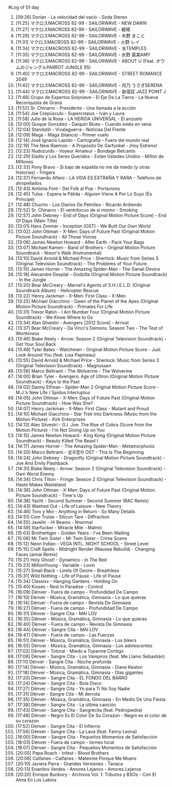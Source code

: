 #Log of 01 day

1. [09:26] Dorian - La velocidad del vacío - Soda Stereo
1. [11:25] マクロスMACROSS 82-99 - SAILORWAVE - NEW DAWN
1. [11:27] マクロスMACROSS 82-99 - SAILORWAVE - 戦場
1. [11:29] マクロスMACROSS 82-99 - SAILORWAVE - 木野 まこと
1. [11:31] マクロスMACROSS 82-99 - SAILORWAVE - 火野 レイ
1. [11:34] マクロスMACROSS 82-99 - SAILORWAVE - 水TEMPLES
1. [11:35] マクロスMACROSS 82-99 - SAILORWAVE - 水野 亜美AMY
1. [11:38] マクロスMACROSS 82-99 - SAILORWAVE - ABOUT U (Feat. オウムのジャングルPARROT JUNGLE 95)
1. [11:40] マクロスMACROSS 82-99 - SAILORWAVE - STREET ROMANCE 2049
1. [11:42] マクロスMACROSS 82-99 - SAILORWAVE - 月乃 うさぎSERENA
1. [11:44] マクロスMACROSS 82-99 - SAILORWAVE - 新宿区 JAZZ POINT J
1. [11:48] Grupo de Expertos Solynieve - El Eje De La Tierra - La Nueva Reconquista de Graná
1. [11:52] Sr. Chinarro - Presidente - Una llamada a la acción
1. [11:54] Joe Crepúsculo - Supercrepus - Iván y Laura
1. [11:58] Julio de la Rosa - LA HERIDA UNIVERSAL - El anzuelo
1. [12:00] Quique González - Daiquiri Blues - Cuando estés en vena
1. [12:04] Standstill - Vivalaguerra - Noticias Del Frente
1. [12:09] Maga - Maga (blanco) - Primer vuelo
1. [12:14] José Ignacio Lapido - Cartografía - Fuera del mundo real
1. [12:19] The New Raemon - A Propósito De Garfunkel - ¡Hoy Estreno!
1. [12:23] Nudozurdo - Voyeur Amateur - Bondage Belcanto
1. [12:29] Eladio y Los Seres Queridos - Están Ustedes Unidos - Millón de Millones
1. [12:33] Pony Bravo - Si bajo de espalda no me da miedo (y otras historias) - Fingers
1. [12:37] Fernando Alfaro - LA VIDA ES EXTRAÑA Y RARA - Teléfono de atropellados
1. [12:43] Antònia Font - Del Folk al Pop - Portavions
1. [12:45] Tulsa - Espera la Pálida - Alguien Viene A Por Lo Suyo (Es Príncipe)
1. [12:48] Chucho - Los Diarios De Petróleo - Ricardo Ardiendo
1. [12:52] Sr. Chinarro - El ventrílocuo de sí mismo - Smoking
1. [12:57] John Debney - End of Days (Original Motion Picture Score) - End Of Days (Main Title)
1. [13:01] Hans Zimmer - Inception (OST) - We Built Our Own World
1. [13:02] John Ottman - X-Men: Days of Future Past (Original Motion Picture Soundtrack) - All Those Voices
1. [13:06] James Newton Howard - After Earth - Pack Your Bags
1. [13:07] Michael Kamen - Band of Brothers - Original Motion Picture Soundtrack - Nixon's Walk (Instrumental)
1. [13:10] David Arnold & Michael Price - Sherlock: Music from Series 3 (Original Television Soundtrack) - The Problems of Your Future
1. [13:15] James Horner - The Amazing Spider-Man - The Ganali Device
1. [13:18] Alexandre Desplat - Godzilla (Original Motion Picture Soundtrack) - In the Jungle
1. [13:20] Bear McCreary - Marvel's Agents of S.H.I.E.L.D. (Original Soundtrack Album) - Helicopter Rescue
1. [13:22] Henry Jackman - X-Men: First Class - X-Men
1. [13:25] Michael Giacchino - Dawn of the Planet of the Apes (Original Motion Picture Soundtrack) - Primates For Life
1. [13:31] Trevor Rabin - I Am Number Four (Original Motion Picture Soundtrack) - We Know Where to Go
1. [13:34] Alan Silvestri - Avengers [2012 Score] - Arrival
1. [13:37] Bear McCreary - Da Vinci's Demons: Season Two - The Test of Worthiness
1. [13:46] Blake Neely - Arrow: Season 2 (Original Television Soundtrack) - Get Your Soul Back
1. [13:49] Tyler Bates - Watchmen - Original Motion Picture Score - Just Look Around You (feat. Lisa Papineau)
1. [13:55] David Arnold & Michael Price - Sherlock: Music from Series 3 (Original Television Soundtrack) - Magnussen
1. [13:58] Marco Beltrami - The Wolverine - The Wolverine
1. [14:00] Brian Tyler - Avengers: Age of Ultron (Original Motion Picture Soundtrack) - Keys to the Past
1. [14:02] Danny Elfman - Spider-Man 2 Original Motion Picture Score - M.J.'s New Life / Spidus Interruptus
1. [14:05] John Ottman - X-Men: Days of Future Past (Original Motion Picture Soundtrack) - How Was She?
1. [14:07] Henry Jackman - X-Men: First Class - Mutant and Proud
1. [14:10] Michael Giacchino - Star Trek Into Darkness (Music from the Motion Picture) - Kirk Enterprises
1. [14:13] Alan Silvestri - G.I. Joe: The Rise of Cobra (Score from the Motion Picture) - I'm Not Giving Up on You
1. [14:15] James Newton Howard - King Kong (Original Motion Picture Soundtrack) - Beauty Killed The Beast I
1. [14:17] James Horner - The Amazing Spider-Man - Metamorphosis
1. [14:20] Marco Beltrami - 설국열차 OST - This Is The Beginning
1. [14:24] John Debney - Dragonfly (Original Motion Picture Soundtrack) - Joe And Emily Flashback
1. [14:31] Blake Neely - Arrow: Season 2 (Original Television Soundtrack) - Own Worst Enemy
1. [14:34] Chris Tilton - Fringe: Season 2 (Original Television Soundtrack) - Haste Makes Wasteland
1. [14:36] John Ottman - X-Men: Days of Future Past (Original Motion Picture Soundtrack) - Time's Up
1. [14:38] Yacht - Second Summer - Second Summer (RAC Remix)
1. [14:43] Washed Out - Life of Leisure - New Theory
1. [14:46] Toro y Moi - Anything in Return - So Many Details
1. [14:51] Com Truise - Silicon Tare - Diffraction
1. [14:55] Javelin - Hi Beams - Nnormal
1. [14:59] Starfucker - Miracle Mile - Malmö
1. [15:03] Brothertiger - Golden Years - I've Been Waiting
1. [15:06] Mr Twin Sister - Mr Twin Sister - Crime Scene
1. [15:12] Neon Indian - VEGA INTL. NIGHT SCHOOL - Street Level
1. [15:15] Craft Spells - Midnight Render (Nausea Rebuild) - Changing Faces (aimai Remix)
1. [15:21] Holy Ghost! - Dynamics - In The Red
1. [15:23] MillionYoung - Variable - Lovin
1. [15:27] Small Black - Limits Of Desire - Breathless
1. [15:31] Wild Nothing - Life of Pause - Life of Pause
1. [15:34] Classixx - Hanging Gardens - Holding On
1. [15:40] Kisses - Rest In Paradise - Control
1. [16:09] Dënver - Fuera de campo - Profundidad De Campo
1. [16:10] Dënver - Música, Gramática, Gimnasia - Lo que quieras
1. [16:14] Dënver - Fuera de campo - Revista De Gimnasia
1. [16:27] Dënver - Fuera de campo - Profundidad De Campo
1. [16:31] Dënver - Sangre Cita - MAI LOV
1. [16:35] Dënver - Música, Gramática, Gimnasia - Lo que quieras
1. [16:40] Dënver - Fuera de campo - Revista De Gimnasia
1. [16:44] Dënver - Sangre Cita - MAI LOV
1. [16:47] Dënver - Fuera de campo - Las Fuerzas
1. [16:51] Dënver - Música, Gramática, Gimnasia - Los bikers
1. [16:55] Dënver - Música, Gramática, Gimnasia - Los adolescentes
1. [17:02] Dënver - Totoral - Miedo a Toparme Contigo
1. [17:06] Dënver - Sangre Cita - Los Vampiros (feat. Me Llamo Sebastián)
1. [17:11] Dënver - Sangre Cita - Noche profunda
1. [17:14] Dënver - Música, Gramática, Gimnasia - Diane Keaton
1. [17:18] Dënver - Música, Gramática, Gimnasia - Olas gigantes
1. [17:20] Dënver - Sangre Cita - EL FONDO DEL BARRO
1. [17:24] Dënver - Sangre Cita - Bola Disco
1. [17:27] Dënver - Sangre Cita - Yo para Ti No Soy Nadie
1. [17:31] Dënver - Sangre Cita - Mi derrota
1. [17:35] Dënver - Música, Gramática, Gimnasia - En Medio De Una Fiesta
1. [17:38] Dënver - Sangre Cita - La última canción
1. [17:43] Dënver - Sangre Cita - Sangrecita (feat. Pedropiedra)
1. [17:48] Dënver - Negro Es El Color De Su Corazon - Negro es el color de su corazon
1. [17:52] Dënver - Sangre Cita - El Infierno
1. [17:56] Dënver - Sangre Cita - La Lava (feat. Fanny Leona)
1. [18:00] Dënver - Sangre Cita - Pequeños Momentos de Satisfacción
1. [18:03] Dënver - Fuera de campo - torneo local
1. [18:07] Dënver - Sangre Cita - Pequeños Momentos de Satisfacción
1. [20:05] Papa Roach - Infest - Blood Brothers
1. [20:06] Caifanes - Caifanes - Matenme Porque Me Muero
1. [20:10] Javiera Parra - Grandes Versiones - Tanaca
1. [20:13] Enanitos Verdes - Amores Lejanos - Amores Lejanos
1. [20:20] Enrique Bunbury - Archivos Vol. 1: Tributos y BSOs - Con El Alma En Los Labios
